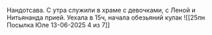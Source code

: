 Нандотсава. С утра служили в храме с девочками, с Леной и Нитьянанда прией. Уехала в 15ч, начала обезьяний кулак
![[25пн Посылка Юле 13-06-2025 4 из 7]]